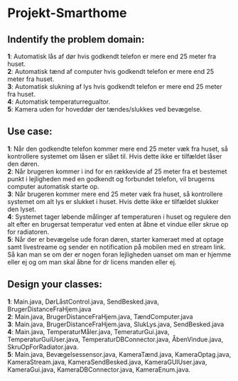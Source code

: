 # Projekt-Smarthome

## Indentify the problem domain:    
**1**: Automatisk lås af dør hvis godkendt telefon er mere end 25 meter fra huset.   
**2**: Automatisk tænd af computer hvis godkendt telefon er mere end 25 meter fra huset.   
**3**: Automatisk slukning af lys hvis godkendt telefon er mere end 25 meter fra huset.   
**4**: Automatisk temperaturregualtor.  
**5**: Kamera uden for hoveddør der tændes/slukkes ved bevægelse.   

## Use case:  
**1**: Når den godkendte telefon kommer mere end 25 meter væk fra huset, så kontrollere systemet om låsen er slået til. Hvis dette ikke er tilfældet låser den døren.  
**2**: Når brugeren kommer i ind for en rækkevide af 25 meter fra et bestemet punkt i lejligheden med en godkendt og forbundet telefon, vil brugerns computer automatisk starte op.    
**3**: Når brugeren kommer mere end 25 meter væk fra huset, så kontrollere systemet om alt lys er slukket i huset. Hvis dette ikke er tilfældet slukker den lyset.   
**4**: Systemet tager løbende målinger af temperaturen i huset og regulere den alt efter en brugersat temperatur ved enten at åbne et vindue eller skrue op for radiatoren.    
**5**: Når der er bevægelse ude foran døren, starter kameraet med at optage samt livestreame og sender en notification på mobilen med en stream link. Så kan man se om der er nogen foran lejligheden uanset om man er hjemme eller ej og om man skal åbne for dr licens manden eller ej.     

## Design your classes:    
**1**: Main.java, DørLåstControl.java, SendBesked.java, BrugerDistanceFraHjem.java   
**2**: Main.java, BrugerDistanceFraHjem.java, TændComputer.java      
**3**: Main.java, BrugerDistanceFraHjem.java, SlukLys.java, SendBesked.java   
**4**: Main.java, TemperaturMåler.java, TemeraturGui.java, TemperaturGuiUser.java, TemperaturDBConnector.java, ÅbenVindue.java, SkruOpForRadiator.java.     
**5**: Main.java, Bevægelsessensor.java, KameraTænd.java, KameraOptag.java, KameraStream.java, KameraSendBesked.java, KameraGUIUser.java, KameraGui.java, KameraDBConnector.java, KameraEnum.java.   
